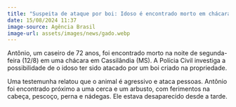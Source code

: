 ```yaml
---
title: "Suspeita de ataque por boi: Idoso é encontrado morto em chácara"
date: 15/08/2024 11:37
image-source: Agência Brasil
image-url: assets/images/news/gado.webp
---
```


Antônio, um caseiro de 72 anos, foi encontrado morto na noite de segunda-feira (12/8) em uma chácara em Cassilândia (MS). A Polícia Civil investiga a possibilidade de o idoso ter sido atacado por um boi criado na propriedade.

Uma testemunha relatou que o animal é agressivo e ataca pessoas. Antônio foi encontrado próximo a uma cerca e um arbusto, com ferimentos na cabeça, pescoço, perna e nádegas. Ele estava desaparecido desde a tarde.